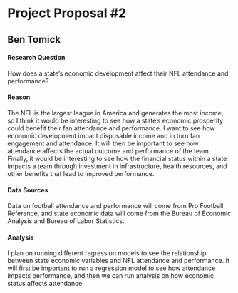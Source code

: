 # Project Proposal #2
## Ben Tomick





#### Research Question

How does a state’s economic development affect their NFL attendance and performance?  

#### Reason

The NFL is the largest league in America and generates the most income, so I think it would be interesting to see how a state’s economic prosperity could benefit their fan attendance and performance. I want to see how economic development impact disposable income and in turn fan engagement and attendance. It will then be important to see how attendance affects the actual outcome and performance of the team. Finally, it would be interesting to see how the financial status within a state impacts a team through investment in infrastructure, health resources, and other benefits that lead to improved performance. 

#### Data Sources

Data on football attendance and performance will come from Pro Football Reference, and state economic data will come from the Bureau of Economic Analysis and Bureau of Labor Statistics. 


#### Analysis
I plan on running different regression models to see the relationship between state economic variables and NFL attendance and performance. It will first be important to run a regression model to see how attendance impacts performance, and then we can run analysis on how economic status affects attendance.  



